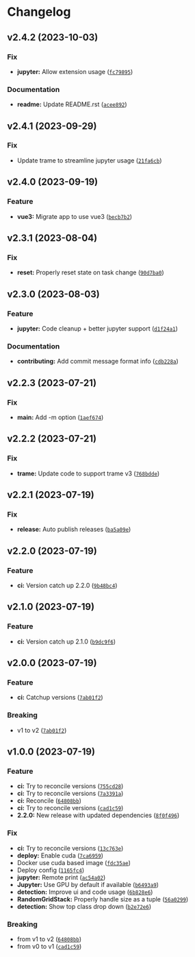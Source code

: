 # Changelog

<!--next-version-placeholder-->

## v2.4.2 (2023-10-03)

### Fix

* **jupyter:** Allow extension usage ([`fc79895`](https://github.com/XAITK/xaitk-saliency-web-demo/commit/fc79895be2f8f9de08f93516ea226b179ae4053c))

### Documentation

* **readme:** Update README.rst ([`acee892`](https://github.com/XAITK/xaitk-saliency-web-demo/commit/acee892206bd2c9850dbb90d71005603a2d46295))

## v2.4.1 (2023-09-29)

### Fix

* Update trame to streamline jupyter usage ([`21fa6cb`](https://github.com/XAITK/xaitk-saliency-web-demo/commit/21fa6cb50a615dbacddb07660cad13512d82297d))

## v2.4.0 (2023-09-19)

### Feature

* **vue3:** Migrate app to use vue3 ([`becb7b2`](https://github.com/XAITK/xaitk-saliency-web-demo/commit/becb7b2a4b5c894af37b9e4e01a44ba004e672fc))

## v2.3.1 (2023-08-04)

### Fix

* **reset:** Properly reset state on task change ([`90d7ba0`](https://github.com/XAITK/xaitk-saliency-web-demo/commit/90d7ba044fc9e64274aba2b3b0c8a3fd37645376))

## v2.3.0 (2023-08-03)

### Feature

* **jupyter:** Code cleanup + better jupyter support ([`d1f24a1`](https://github.com/XAITK/xaitk-saliency-web-demo/commit/d1f24a16386981109c57bea80269006a160be3d1))

### Documentation

* **contributing:** Add commit message format info ([`cdb228a`](https://github.com/XAITK/xaitk-saliency-web-demo/commit/cdb228a146a1da24aec7cd408f6f037d9b29f969))

## v2.2.3 (2023-07-21)

### Fix

* **main:** Add -m option ([`1aef674`](https://github.com/XAITK/xaitk-saliency-web-demo/commit/1aef67432d1f42e4f46399554b653077268e0fa6))

## v2.2.2 (2023-07-21)

### Fix

* **trame:** Update code to support trame v3 ([`768bdde`](https://github.com/XAITK/xaitk-saliency-web-demo/commit/768bdded62ce222219995ddc8393cef384be5624))

## v2.2.1 (2023-07-19)

### Fix

* **release:** Auto publish releases ([`ba5a09e`](https://github.com/XAITK/xaitk-saliency-web-demo/commit/ba5a09e2ee2548686823370c044b7d9cda07bc08))

## v2.2.0 (2023-07-19)

### Feature

* **ci:** Version catch up 2.2.0 ([`9b48bc4`](https://github.com/XAITK/xaitk-saliency-web-demo/commit/9b48bc4790b711c550bcd3c3dd823885459bc648))

## v2.1.0 (2023-07-19)

### Feature

* **ci:** Version catch up 2.1.0 ([`b9dc9f6`](https://github.com/XAITK/xaitk-saliency-web-demo/commit/b9dc9f6f6d310f549d5c1a923066d71d6ddcc964))

## v2.0.0 (2023-07-19)

### Feature

* **ci:** Catchup versions ([`7ab01f2`](https://github.com/XAITK/xaitk-saliency-web-demo/commit/7ab01f2f860a4bea3b5c7fbcbae8463139587d1b))

### Breaking

* v1 to v2 ([`7ab01f2`](https://github.com/XAITK/xaitk-saliency-web-demo/commit/7ab01f2f860a4bea3b5c7fbcbae8463139587d1b))

## v1.0.0 (2023-07-19)

### Feature

* **ci:** Try to reconcile versions ([`755cd28`](https://github.com/XAITK/xaitk-saliency-web-demo/commit/755cd28da71bff40c3f4242d194a8b35a42200c1))
* **ci:** Try to reconcile versions ([`7a3391a`](https://github.com/XAITK/xaitk-saliency-web-demo/commit/7a3391a078fbe6a2fe799252281fbbb912938433))
* **ci:** Reconcile ([`64808bb`](https://github.com/XAITK/xaitk-saliency-web-demo/commit/64808bb2de22f115fc98acd7698e51c167e1b2ee))
* **ci:** Try to reconcile versions ([`cad1c59`](https://github.com/XAITK/xaitk-saliency-web-demo/commit/cad1c593252cee7a023263e67e2c542892afc1b4))
* **2.2.0:** New release with updated dependencies ([`8f0f496`](https://github.com/XAITK/xaitk-saliency-web-demo/commit/8f0f4966f754b6a00dc389de02ec046a8a1b85b5))

### Fix

* **ci:** Try to reconcile versions ([`13c763e`](https://github.com/XAITK/xaitk-saliency-web-demo/commit/13c763e60a2863fa1bb0f70534589c76750d071e))
* **deploy:** Enable cuda ([`7ca6959`](https://github.com/XAITK/xaitk-saliency-web-demo/commit/7ca6959d5bd0df18354fbef6f32a440e47502452))
* Docker use cuda based image ([`fdc35ae`](https://github.com/XAITK/xaitk-saliency-web-demo/commit/fdc35ae116b1305dad1d96df0793e4d5fb6aa671))
* Deploy config ([`1165fc4`](https://github.com/XAITK/xaitk-saliency-web-demo/commit/1165fc47610093807a2f0e8e73fde055ea250c0b))
* **jupyter:** Remote print ([`ac54a02`](https://github.com/XAITK/xaitk-saliency-web-demo/commit/ac54a02f0fb653ef09927fac531c8ce7002b2cbb))
* **Jupyter:** Use GPU by default if available ([`b6493a9`](https://github.com/XAITK/xaitk-saliency-web-demo/commit/b6493a93cea2ca1fad0d0cf6774605141a21e627))
* **detection:** Improve ui and code usage ([`6b828e6`](https://github.com/XAITK/xaitk-saliency-web-demo/commit/6b828e6b5a7ad53dc343eaa336e7fe436a645cbd))
* **RandomGridStack:** Properly handle size as a tuple ([`56a0299`](https://github.com/XAITK/xaitk-saliency-web-demo/commit/56a0299227e09c13c3f5daf88561cf73e697016b))
* **detection:** Show top class drop down ([`b2e72e6`](https://github.com/XAITK/xaitk-saliency-web-demo/commit/b2e72e6ae8d22e8398ba29ff5b4098b55361057c))

### Breaking

* from v1 to v2 ([`64808bb`](https://github.com/XAITK/xaitk-saliency-web-demo/commit/64808bb2de22f115fc98acd7698e51c167e1b2ee))
* from v0 to v1 ([`cad1c59`](https://github.com/XAITK/xaitk-saliency-web-demo/commit/cad1c593252cee7a023263e67e2c542892afc1b4))
